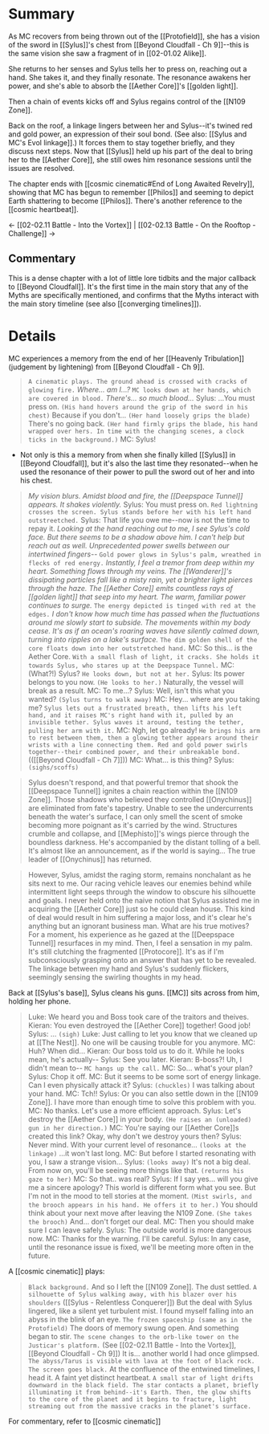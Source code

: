 # Summary
As MC recovers from being thrown out of the [[Protofield]], she has a vision of the sword in [[Sylus]]'s chest from [[Beyond Cloudfall - Ch 9]]--this is the same vision she saw a fragment of in [[02-01.02 Alike]].

She returns to her senses and Sylus tells her to press on, reaching out a hand. She takes it, and they finally resonate. The resonance awakens her power, and she's able to absorb the [[Aether Core]]'s [[golden light]].

Then a chain of events kicks off and Sylus regains control of the [[N109 Zone]].

Back on the roof, a linkage lingers between her and Sylus--it's twined red and gold power, an expression of their soul bond. (See also: [[Sylus and MC's Evol linkage]].) It forces them to stay together briefly, and they discuss next steps. Now that [[Sylus]] held up his part of the deal to bring her to the [[Aether Core]], she still owes him resonance sessions until the issues are resolved.

The chapter ends with [[cosmic cinematic#End of Long Awaited Revelry]], showing that MC has begun to remember [[Philos]] and seeming to depict Earth shattering to become [[Philos]]. There's another reference to the [[cosmic heartbeat]].

← [[02-02.11 Battle - Into the Vortex]] | [[02-02.13 Battle - On the Rooftop - Challenge]] →
## Commentary
This is a dense chapter with a lot of little lore tidbits and the major callback to [[Beyond Cloudfall]]. It's the first time in the main story that any of the Myths are specifically mentioned, and confirms that the Myths interact with the main story timeline (see also [[converging timelines]]).

# Details

MC experiences a memory from the end of her [[Heavenly Tribulation]] (judgement by lightening) from [[Beyond Cloudfall - Ch 9]].

>`A cinematic plays. The ground ahead is crossed with cracks of glowing fire.` 
> *Where... am I...?*
> `MC looks down at her hands, which are covered in blood.`
> *There's... so much blood...*
> Sylus: ...You must press on. `(His hand hovers around the grip of the sword in his chest)` Because if you don't... `(Her hand loosely grips the blade)` There's no going back. `(Her hand firmly grips the blade, his hand wrapped over hers. In time with the changing scenes, a clock ticks in the background.)`
> MC: Sylus!
* Not only is this a memory from when she finally killed [[Sylus]] in [[Beyond Cloudfall]], but it's also the last time they resonated--when he used the resonance of their power to pull the sword out of her and into his chest.

> *My vision blurs. Amidst blood and fire, the [[Deepspace Tunnel]] appears. It shakes violently.*
> Sylus: You must press on.
> `Red lightning crosses the screen. Sylus stands before her with his left hand outstreetched.`
> Sylus: That life you owe me--now is not the time to repay it.
> *Looking at the hand reaching out to me, I see Sylus's cold face. But there seems to be a shadow above him. I can't help but reach out as well. Unprecedented power swells between our intertwined fingers--*
> `Gold power glows in Sylus's palm, wreathed in flecks of red energy.`
> *Instantly, I feel a tremor from deep within my heart. Something flows through my veins. The [[Wanderer]]'s dissipating particles fall like a misty rain, yet a brighter light pierces through the haze.
> The [[Aether Core]] emits countless rays of [[golden light]] that seep into my heart. The warm, familiar power continues to surge.*
> `The energy depicted is tinged with red at the edges.`
> *I don't know how much time has passed when the fluctuations around me slowly start to subside. The movements within my body cease. It's as if an ocean's roaring waves have silently calmed down, turning into ripples on a lake's surface.*
> `The dim golden shell of the core floats down into her outstretched hand.`
> MC: So this... is the Aether Core.
> `With a small flash of light, it cracks. She holds it towards Sylus, who stares up at the Deepspace Tunnel.`
> MC: (What?!) Sylus?
> `He looks down, but not at her.`
> Sylus: Its power belongs to you now. `(He looks to her.)` Naturally, the vessel will break as a result.
> MC: To me...?
> Sylus: Well, isn't this what you wanted? `(Sylus turns to walk away)`
> MC: Hey... where are you taking me?
> `Sylus lets out a frustrated breath, then lifts his left hand, and it raises MC's right hand with it, pulled by an invisible tether. Sylus waves it around, testing the tether, pulling her arm with it.`
> MC: Ngh, let go already!
> `He brings his arm to rest between them, then a glowing tether appears around their wrists with a line connecting them. Red and gold power swirls together--their combined power, and their unbreakable bond.` (([[Beyond Cloudfall - Ch 7]]))
> MC: What... is this thing?
> Sylus: `(sighs/scoffs)`


> Sylus doesn't respond, and that powerful tremor that shook the [[Deepspace Tunnel]] ignites a chain reaction within the [[N109 Zone]].
> Those shadows who believed they controlled [[Onychinus]] are eliminated from fate's tapestry. Unable to see the undercurrents beneath the water's surface, I can only smell the scent of smoke becoming more poignant as it's carried by the wind. Structures crumble and collapse, and [[Mephisto]]'s wings pierce through the boundless darkness. He's accompanied by the distant tolling of a bell. It's almost like an announcement, as if the world is saying...
> The true leader of [[Onychinus]] has returned.

> However, Sylus, amidst the raging storm, remains nonchalant as he sits next to me. Our racing vehicle leaves our enemies behind while intermittent light seeps through the window to obscure his silhouette and goals.
> I never held onto the naive notion that Sylus assisted me in acquiring the [[Aether Core]] just so he could clean house. This kind of deal would result in him suffering a major loss, and it's clear he's anything but an ignorant business man.
> What are his true motives?
> For a moment, his experience as he gazed at the [[Deepspace Tunnel]] resurfaces in my mind.
> Then, I feel a sensation in my palm. It's still clutching the fragmented [[Protocore]]. It's as if I'm subconsciously grasping onto an answer that has yet to be revealed.
> The linkage between my hand and Sylus's suddenly flickers, seemingly sensing the swirling thoughts in my head.

Back at [[Sylus's base]], Sylus cleans his guns. [[MC]] sits across from him, holding her phone.
> Luke: We heard you and Boss took care of the traitors and theives.
> Kieran: You even destroyed the [[Aether Core]] together! Good job!
> Sylus: ... `(sigh)`
> Luke: Just calling to let you know that we cleaned up at [[The Nest]]. No one will be causing trouble for you anymore.
> MC: Huh? When did...
> Kieran: Our boss told us to do it. While he looks mean, he's actually--
> Sylus: See you later.
> Kieran: B-boss?! Uh, I didn't mean to--
> `MC hangs up the call.`
> MC: So... what's your plan?
> Sylus: Chop it off.
> MC: But it seems to be some sort of energy linkage. Can I even physically attack it?
> Sylus: `(chuckles)` I was talking about your hand.
> MC: Tch!!
> Sylus: Or you can also settle down in the [[N109 Zone]]. I have more than enough time to solve this problem with you.
> MC: No thanks. Let's use a more efficient approach.
> Sylus: Let's destroy the [[Aether Core]] in your body. `(He raises an (unloaded) gun in her direction.)`
> MC: You're saying our [[Aether Core]]s created this link? Okay, why don't we destroy yours then?
> Sylus: Never mind. With your current level of resonance... `(looks at the linkage)` ...it won't last long.
> MC: But before I started resonating with you, I saw a strange vision...
> Sylus: `(looks away)` It's not a big deal. From now on, you'll be seeing more things like that. `(returns his gaze to her)`
> MC: So that.. was real?
> Sylus: If I say yes... will you give me a sincere apology? This world is different form what you see. But I'm not in the mood to tell stories at the moment. `(Mist swirls, and the brooch appears in his hand. He offers it to her.)` You should think about your next move after leaving the N109 Zone. `(She takes the brooch)` And... don't forget our deal.
> MC: Then you should make sure I can leave safely.
> Sylus: The outside world is more dangerous now.
> MC: Thanks for the warning. I'll be careful.
> Sylus: In any case, until the resonance issue is fixed, we'll be meeting more often in the future.


A [[cosmic cinematic]] plays:
> `Black background.`
> And so I left the [[N109 Zone]]. 
> The dust settled.
> `A silhouette of Sylus walking away, with his blazer over his shoulders` ([[Sylus - Relentless Conquerer]])
> But the deal with Sylus lingered, 
> like a silent yet turbulent mist.
> I found myself falling into an abyss
> in the blink of an eye.
> `The frozen spaceship (same as in the Protofield)`
> The doors of memory swung open.
> And something began to stir.
> `The scene changes to the orb-like tower on the Justicar's platform.` (See [[02-02.11 Battle - Into the Vortex]], [[Beyond Cloudfall - Ch 9]])
> It is...
> another world I had once glimpsed.
> `The abyss/Tarus is visible with lava at the foot of black rock.`
> `The screen goes black.`
> At the confluence of the entwined timelines,
> I head it.
> A faint yet distinct heartbeat.
> `A small star of light drifts downward in the black field. The star contacts a planet, briefly illuminating it from behind--it's Earth. Then, the glow shifts to the core of the planet and it begins to fracture, light streaming out from the massive cracks in the planet's surface.`

For commentary, refer to [[cosmic cinematic]]